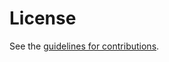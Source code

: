 # License

See the
[guidelines for contributions](https://github.com/gakiwate/draft-gakiwate-dnsop-svcb-sla-parameter/blob//CONTRIBUTING.md).
